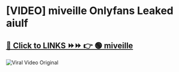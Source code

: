 
 # [VIDEO] miveille Onlyfans Leaked aiulf

## <h2><a href="https://clipsfans.com/miveille&ref=git">🔗 Click to LINKS ⏩⏩ 👉 🟢 miveille </a></h2>

<a href="https://clipsfans.com/miveille&ref=git" rel="nofollow" data-target="animated-image.originalLink"><img src="https://i.ibb.co.com/xMMVF88/686577567.gif" alt="Viral Video Original" style="max-width: 100%; display: inline-block;" data-target="animated-image.originalImage"></a>

